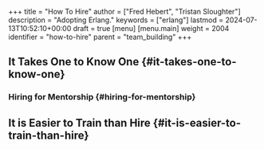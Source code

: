 +++
title = "How To Hire"
author = ["Fred Hebert", "Tristan Sloughter"]
description = "Adopting Erlang."
keywords = ["erlang"]
lastmod = 2024-07-13T10:52:10+00:00
draft = true
[menu]
  [menu.main]
    weight = 2004
    identifier = "how-to-hire"
    parent = "team_building"
+++

## It Takes One to Know One {#it-takes-one-to-know-one}


### Hiring for Mentorship {#hiring-for-mentorship}


## It is Easier to Train than Hire {#it-is-easier-to-train-than-hire}
